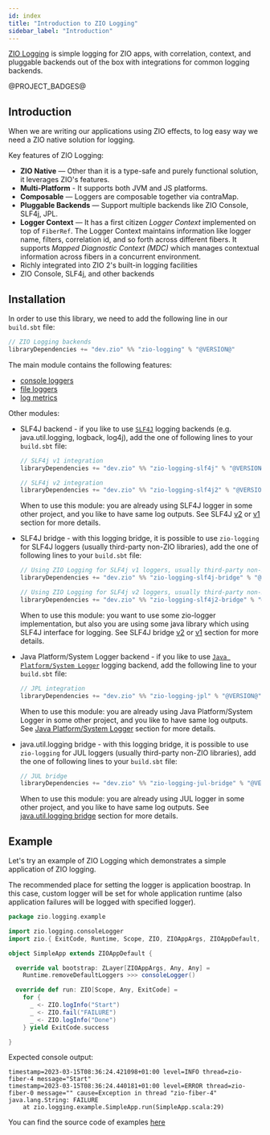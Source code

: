 ```yaml
---
id: index
title: "Introduction to ZIO Logging"
sidebar_label: "Introduction"
---
```


[ZIO Logging](https://github.com/zio/zio-logging) is simple logging for ZIO apps, with correlation, context, and pluggable backends out of the box with integrations for common logging backends.

@PROJECT_BADGES@

## Introduction

When we are writing our applications using ZIO effects, to log easy way we need a ZIO native solution for logging.

Key features of ZIO Logging:

- **ZIO Native** — Other than it is a type-safe and purely functional solution, it leverages ZIO's features.
- **Multi-Platform** - It supports both JVM and JS platforms.
- **Composable** — Loggers are composable together via contraMap.
- **Pluggable Backends** — Support multiple backends like ZIO Console, SLF4j, JPL.
- **Logger Context** — It has a first citizen _Logger Context_ implemented on top of `FiberRef`. The Logger Context maintains information like logger name, filters, correlation id, and so forth across different fibers. It supports _Mapped Diagnostic Context (MDC)_ which manages contextual information across fibers in a concurrent environment.
- Richly integrated into ZIO 2's built-in logging facilities
- ZIO Console, SLF4j, and other backends

## Installation

In order to use this library, we need to add the following line in our `build.sbt` file:

```scala
// ZIO Logging backends
libraryDependencies += "dev.zio" %% "zio-logging" % "@VERSION@"
```

The main module contains the following features: 
* [console loggers](console-logger.md)
* [file loggers](file-logger.md)
* [log metrics](metrics.md)


Other modules:

* SLF4J backend - if you like to use [`SLF4J`](https://www.slf4j.org/) logging backends (e.g. java.util.logging, logback, log4j), add the one of following lines to your `build.sbt` file:

    ```scala
    // SLF4j v1 integration
    libraryDependencies += "dev.zio" %% "zio-logging-slf4j" % "@VERSION@"
    
    // SLF4j v2 integration
    libraryDependencies += "dev.zio" %% "zio-logging-slf4j2" % "@VERSION@"
    ```
   When to use this module: you are already using SLF4J logger in some other project, and you like to have same log outputs. 
   See SLF4J [v2](slf4j2.md) or [v1](slf4j1.md) section for more details.


* SLF4J bridge - with this logging bridge, it is possible to use `zio-logging` for SLF4J loggers (usually third-party non-ZIO libraries), add the one of following lines to your `build.sbt` file: 

    ```scala
    // Using ZIO Logging for SLF4j v1 loggers, usually third-party non-ZIO libraries
    libraryDependencies += "dev.zio" %% "zio-logging-slf4j-bridge" % "@VERSION@"
    
    // Using ZIO Logging for SLF4j v2 loggers, usually third-party non-ZIO libraries
    libraryDependencies += "dev.zio" %% "zio-logging-slf4j2-bridge" % "@VERSION@"
    ```

    When to use this module: you want to use some zio-logger implementation, but also you are using some java library which using SLF4J interface for logging.
    See SLF4J bridge [v2](slf4j2-bridge.md) or [v1](slf4j1-bridge.md) section for more details.


* Java Platform/System Logger backend - if you like to use  [`Java Platform/System Logger`](https://openjdk.org/jeps/264) logging backend, add the following line to your `build.sbt` file:

    ```scala
    // JPL integration
    libraryDependencies += "dev.zio" %% "zio-logging-jpl" % "@VERSION@"
    ```

    When to use this module: you are already using Java Platform/System Logger in some other project, and you like to have same log outputs.
    See [Java Platform/System Logger](jpl.md) section for more details.


* java.util.logging bridge - with this logging bridge, it is possible to use `zio-logging` for JUL loggers (usually third-party non-ZIO libraries), add the one of following lines to your `build.sbt` file:

    ```scala
    // JUL bridge
    libraryDependencies += "dev.zio" %% "zio-logging-jul-bridge" % "@VERSION@"
    ```

    When to use this module: you are already using JUL logger in some other project, and you like to have same log outputs.
    See [java.util.logging bridge](docs/jul-bridge.md) section for more details.


## Example

Let's try an example of ZIO Logging which demonstrates a simple application of ZIO logging.

The recommended place for setting the logger is application boostrap. In this case, custom logger will be set for whole application runtime (also application failures will be logged with specified logger).

[//]: # (TODO: make snippet type-checked using mdoc)

```scala
package zio.logging.example

import zio.logging.consoleLogger
import zio.{ ExitCode, Runtime, Scope, ZIO, ZIOAppArgs, ZIOAppDefault, ZLayer }

object SimpleApp extends ZIOAppDefault {

  override val bootstrap: ZLayer[ZIOAppArgs, Any, Any] =
    Runtime.removeDefaultLoggers >>> consoleLogger()

  override def run: ZIO[Scope, Any, ExitCode] =
    for {
      _ <- ZIO.logInfo("Start")
      _ <- ZIO.fail("FAILURE")
      _ <- ZIO.logInfo("Done")
    } yield ExitCode.success

}
```

Expected console output:

```
timestamp=2023-03-15T08:36:24.421098+01:00 level=INFO thread=zio-fiber-4 message="Start"
timestamp=2023-03-15T08:36:24.440181+01:00 level=ERROR thread=zio-fiber-0 message="" cause=Exception in thread "zio-fiber-4" java.lang.String: FAILURE
	at zio.logging.example.SimpleApp.run(SimpleApp.scala:29)
```

You can find the source code of examples [here](https://github.com/zio/zio-logging/tree/master/examples)
